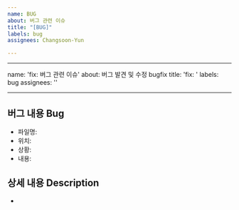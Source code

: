 ```yaml
---
name: BUG
about: 버그 관련 이슈
title: "[BUG]"
labels: bug
assignees: Changsoon-Yun

---
```


---
name: 'fix: 버그 관련 이슈'
about: 버그 발견 및 수정 bugfix
title: 'fix: '
labels: bug
assignees: ''

---

<!-- 버그 사항에 대해 작성 -->
<!-- 언제, 어떤 상황에서, 어떤 행동을 했을 때, 로그인한 사용자 타입 등 한 번에 알아볼 수 있도록 작성 -->
## 버그 내용 Bug 
- 파일명:
- 위치:
- 상황:
- 내용:

<!-- 참고한 레퍼런스, 자세한 내용이나 에러 메시지, payload & response, 스크린샷, gif 등이 있다면 첨부 -->
## 상세 내용 Description
-
